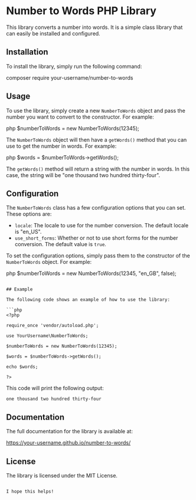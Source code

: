 
# Number to Words PHP Library

This library converts a number into words. It is a simple class library that can easily be installed and configured.

## Installation

To install the library, simply run the following command:


composer require your-username/number-to-words


## Usage

To use the library, simply create a new `NumberToWords` object and pass the number you want to convert to the constructor. For example:

php
$numberToWords = new NumberToWords(12345);


The `NumberToWords` object will then have a `getWords()` method that you can use to get the number in words. For example:

php
$words = $numberToWords->getWords();


The `getWords()` method will return a string with the number in words. In this case, the string will be "one thousand two hundred thirty-four".

## Configuration

The `NumberToWords` class has a few configuration options that you can set. These options are:

* `locale`: The locale to use for the number conversion. The default locale is "en_US".
* `use_short_forms`: Whether or not to use short forms for the number conversion. The default value is `true`.

To set the configuration options, simply pass them to the constructor of the `NumberToWords` object. For example:

php
$numberToWords = new NumberToWords(12345, "en_GB", false);
```

## Example

The following code shows an example of how to use the library:

```php
<?php

require_once 'vendor/autoload.php';

use YourUsername\NumberToWords;

$numberToWords = new NumberToWords(12345);

$words = $numberToWords->getWords();

echo $words;

?>
```

This code will print the following output:

```
one thousand two hundred thirty-four
```

## Documentation

The full documentation for the library is available at:

https://your-username.github.io/number-to-words/

## License

The library is licensed under the MIT License.
```

I hope this helps!